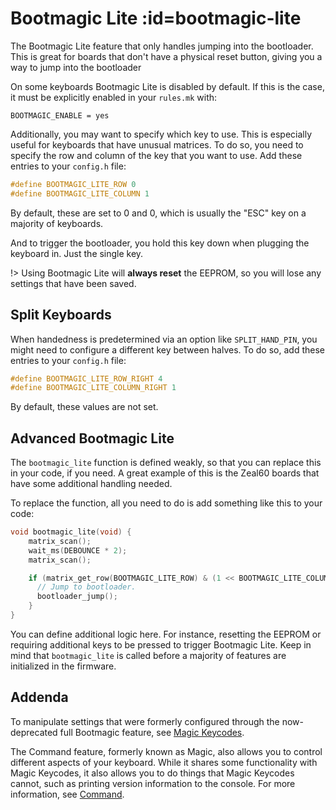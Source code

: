 # Bootmagic Lite :id=bootmagic-lite

The Bootmagic Lite feature that only handles jumping into the bootloader. This is great for boards that don't have a physical reset button, giving you a way to jump into the bootloader

On some keyboards Bootmagic Lite is disabled by default. If this is the case, it must be explicitly enabled in your `rules.mk` with:

```make
BOOTMAGIC_ENABLE = yes
```

Additionally, you may want to specify which key to use. This is especially useful for keyboards that have unusual matrices. To do so, you need to specify the row and column of the key that you want to use. Add these entries to your `config.h` file:

```c
#define BOOTMAGIC_LITE_ROW 0
#define BOOTMAGIC_LITE_COLUMN 1
```

By default, these are set to 0 and 0, which is usually the "ESC" key on a majority of keyboards.

And to trigger the bootloader, you hold this key down when plugging the keyboard in. Just the single key.

!> Using Bootmagic Lite will **always reset** the EEPROM, so you will lose any settings that have been saved.

## Split Keyboards

When handedness is predetermined via an option like `SPLIT_HAND_PIN`, you might need to configure a different key between halves. To do so, add these entries to your `config.h` file:

```c
#define BOOTMAGIC_LITE_ROW_RIGHT 4
#define BOOTMAGIC_LITE_COLUMN_RIGHT 1
```

By default, these values are not set.

## Advanced Bootmagic Lite

The `bootmagic_lite` function is defined weakly, so that you can replace this in your code, if you need. A great example of this is the Zeal60 boards that have some additional handling needed.

To replace the function, all you need to do is add something like this to your code:

```c
void bootmagic_lite(void) {
    matrix_scan();
    wait_ms(DEBOUNCE * 2);
    matrix_scan();

    if (matrix_get_row(BOOTMAGIC_LITE_ROW) & (1 << BOOTMAGIC_LITE_COLUMN)) {
      // Jump to bootloader.
      bootloader_jump();
    }
}
```

You can define additional logic here. For instance, resetting the EEPROM or requiring additional keys to be pressed to trigger Bootmagic Lite. Keep in mind that `bootmagic_lite` is called before a majority of features are initialized in the firmware.

## Addenda

To manipulate settings that were formerly configured through the now-deprecated full Bootmagic feature, see [Magic Keycodes](keycodes_magic.md).

The Command feature, formerly known as Magic, also allows you to control different aspects of your keyboard. While it shares some functionality with Magic Keycodes, it also allows you to do things that Magic Keycodes cannot, such as printing version information to the console. For more information, see [Command](feature_command.md).
